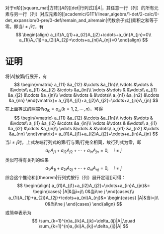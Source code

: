 对于$n$阶[[square_mat|方阵]]$A$的[[det|行列式]]$|A|$，其任意一行（列）的所有元素与另一行（列）对应元素的[[academic/G1T1/linear_algebra/1-det/2-calc/0-det_expansion/0-pre/0-def/remain_and_alremain|代数余子式]]乘积之和等于零。即当$i\ne j$时，有
$$
\begin{align}
a_{i1}A_{j1}+a_{i2}A_{j2}+\cdots+a_{in}A_{jn}=0\\
a_{1i}A_{1j}+a_{2i}A_{2j}+\cdots+a_{ni}A_{nj}=0
\end{align}
$$
# 证明
将$|A|$按第$j$行展开，有
$$
\begin{vmatrix}
a_{11} &a_{12} &\cdots &a_{1n}\\
\vdots &\vdots &       &\vdots\\
a_{i1} &a_{i2} &\cdots &a_{in}\\
\vdots &\vdots &       &\vdots\\
a_{j1} &a_{j2} &\cdots &a_{jn}\\
\vdots &\vdots &       &\vdots\\
a_{n1} &a_{n2} &\cdots &a_{nn}
\end{vmatrix}=
a_{j1}A_{j1}+a_{j2}A_{j2}+\cdots+a_{jn}A_{jn}
$$
在上面等式的两端令$a_{jk}=a_{ik}(k=1,2,\cdots,n)$，可得
$$
\begin{vmatrix}
a_{11} &a_{12} &\cdots &a_{1n}\\
\vdots &\vdots &       &\vdots\\
a_{i1} &a_{i2} &\cdots &a_{in}\\
\vdots &\vdots &       &\vdots\\
a_{i1} &a_{i2} &\cdots &a_{in}\\
\vdots &\vdots &       &\vdots\\
a_{n1} &a_{n2} &\cdots &a_{nn}
\end{vmatrix}=
a_{i1}A_{j1}+a_{i2}A_{j2}+\cdots+a_{in}A_{jn}
$$
当$i\ne j$时，上式左端行列式的第$i$行与第$j$行完全相同，故行列式为零，即
$$
a_{i1}A_{j1}+a_{i2}A_{j2}+\cdots+a_{in}A_{jn}=0,\quad i\ne j
$$
类似可得有关列的结果
$$
a_{1i}A_{1j}+a_{2i}A_{2j}+\cdots+a_{ni}A_{nj}=0,\quad i\ne j
$$
综合这个推论和[[theorem|行列式按行（列）展开定理]]可得：
$$
\begin{align}
a_{i1}A_{j1}+a_{i2}A_{j2}+\cdots+a_{in}A_{jn}&=
\begin{cases}
|A|&当i=j\\
0&当i\ne j
\end{cases}\\
a_{1i}A_{1j}+a_{2i}A_{2j}+\cdots+a_{ni}A_{nj}&=
\begin{cases}
|A|&当i=j\\
0&当i\ne j
\end{cases}
\end{align}
$$
或简单表示为
$$
\sum_{k=1}^{n}a_{ik}A_{jk}=\delta_{ij}|A|,\quad \sum_{k=1}^{n}a_{ki}A_{kj}=\delta_{ij}|A|
$$